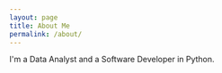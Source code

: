 ```yaml
---
layout: page
title: About Me
permalink: /about/
---
```


I'm a Data Analyst and a Software Developer in Python. 
